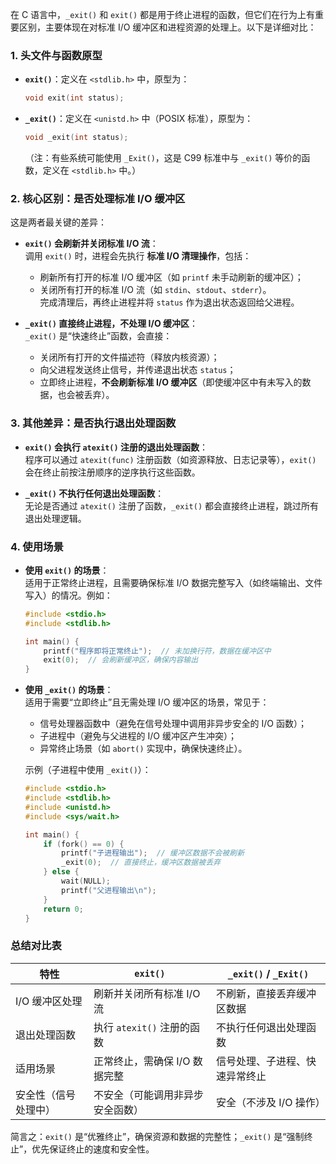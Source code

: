在 C 语言中，`_exit()` 和 `exit()` 都是用于终止进程的函数，但它们在行为上有重要区别，主要体现在对标准 I/O 缓冲区和进程资源的处理上。以下是详细对比：


### 1. 头文件与函数原型
- **`exit()`**：定义在 `<stdlib.h>` 中，原型为：  
  ```c
  void exit(int status);
  ```
- **`_exit()`**：定义在 `<unistd.h>` 中（POSIX 标准），原型为：  
  ```c
  void _exit(int status);
  ```  
  （注：有些系统可能使用 `_Exit()`，这是 C99 标准中与 `_exit()` 等价的函数，定义在 `<stdlib.h>` 中。）


### 2. 核心区别：是否处理标准 I/O 缓冲区
这是两者最关键的差异：  
- **`exit()` 会刷新并关闭标准 I/O 流**：  
  调用 `exit()` 时，进程会先执行 **标准 I/O 清理操作**，包括：  
  - 刷新所有打开的标准 I/O 缓冲区（如 `printf` 未手动刷新的缓冲区）；  
  - 关闭所有打开的标准 I/O 流（如 `stdin`、`stdout`、`stderr`）。  
  完成清理后，再终止进程并将 `status` 作为退出状态返回给父进程。  

- **`_exit()` 直接终止进程，不处理 I/O 缓冲区**：  
  `_exit()` 是“快速终止”函数，会直接：  
  - 关闭所有打开的文件描述符（释放内核资源）；  
  - 向父进程发送终止信号，并传递退出状态 `status`；  
  - 立即终止进程，**不会刷新标准 I/O 缓冲区**（即使缓冲区中有未写入的数据，也会被丢弃）。  


### 3. 其他差异：是否执行退出处理函数
- **`exit()` 会执行 `atexit()` 注册的退出处理函数**：  
  程序可以通过 `atexit(func)` 注册函数（如资源释放、日志记录等），`exit()` 会在终止前按注册顺序的逆序执行这些函数。  

- **`_exit()` 不执行任何退出处理函数**：  
  无论是否通过 `atexit()` 注册了函数，`_exit()` 都会直接终止进程，跳过所有退出处理逻辑。  


### 4. 使用场景
- **使用 `exit()` 的场景**：  
  适用于正常终止进程，且需要确保标准 I/O 数据完整写入（如终端输出、文件写入）的情况。例如：  
  ```c
  #include <stdio.h>
  #include <stdlib.h>

  int main() {
      printf("程序即将正常终止");  // 未加换行符，数据在缓冲区中
      exit(0);  // 会刷新缓冲区，确保内容输出
  }
  ```

- **使用 `_exit()` 的场景**：  
  适用于需要“立即终止”且无需处理 I/O 缓冲区的场景，常见于：  
  - 信号处理器函数中（避免在信号处理中调用非异步安全的 I/O 函数）；  
  - 子进程中（避免与父进程的 I/O 缓冲区产生冲突）；  
  - 异常终止场景（如 `abort()` 实现中，确保快速终止）。  

  示例（子进程中使用 `_exit()`）：  
  ```c
  #include <stdio.h>
  #include <stdlib.h>
  #include <unistd.h>
  #include <sys/wait.h>

  int main() {
      if (fork() == 0) {
          printf("子进程输出");  // 缓冲区数据不会被刷新
          _exit(0);  // 直接终止，缓冲区数据被丢弃
      } else {
          wait(NULL);
          printf("父进程输出\n");
      }
      return 0;
  }
  ```


### 总结对比表
| 特性                | `exit()`                          | `_exit()` / `_Exit()`            |
|---------------------|-----------------------------------|-----------------------------------|
| I/O 缓冲区处理      | 刷新并关闭所有标准 I/O 流         | 不刷新，直接丢弃缓冲区数据        |
| 退出处理函数        | 执行 `atexit()` 注册的函数        | 不执行任何退出处理函数            |
| 适用场景            | 正常终止，需确保 I/O 数据完整     | 信号处理、子进程、快速异常终止    |
| 安全性（信号处理中）| 不安全（可能调用非异步安全函数）  | 安全（不涉及 I/O 操作）           |


简言之：`exit()` 是“优雅终止”，确保资源和数据的完整性；`_exit()` 是“强制终止”，优先保证终止的速度和安全性。